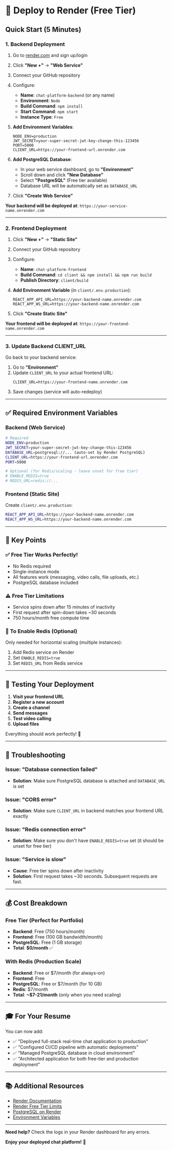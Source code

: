 # 🚀 Deploy to Render (Free Tier)

## Quick Start (5 Minutes)

### 1. **Backend Deployment**

1. Go to [render.com](https://render.com) and sign up/login
2. Click **"New +"** → **"Web Service"**
3. Connect your GitHub repository
4. Configure:
   - **Name**: `chat-platform-backend` (or any name)
   - **Environment**: `Node`
   - **Build Command**: `npm install`
   - **Start Command**: `npm start`
   - **Instance Type**: `Free`

5. **Add Environment Variables**:
   ```
   NODE_ENV=production
   JWT_SECRET=your-super-secret-jwt-key-change-this-123456
   PORT=5000
   CLIENT_URL=https://your-frontend-url.onrender.com
   ```

6. **Add PostgreSQL Database**:
   - In your web service dashboard, go to **"Environment"**
   - Scroll down and click **"New Database"**
   - Select **"PostgreSQL"** (Free tier available)
   - Database URL will be automatically set as `DATABASE_URL`

7. Click **"Create Web Service"**

**Your backend will be deployed at**: `https://your-service-name.onrender.com`

---

### 2. **Frontend Deployment**

1. Click **"New +"** → **"Static Site"**
2. Connect your GitHub repository
3. Configure:
   - **Name**: `chat-platform-frontend`
   - **Build Command**: `cd client && npm install && npm run build`
   - **Publish Directory**: `client/build`

4. **Add Environment Variable** (in `client/.env.production`):
   ```
   REACT_APP_API_URL=https://your-backend-name.onrender.com
   REACT_APP_WS_URL=https://your-backend-name.onrender.com
   ```

5. Click **"Create Static Site"**

**Your frontend will be deployed at**: `https://your-frontend-name.onrender.com`

---

### 3. **Update Backend CLIENT_URL**

Go back to your backend service:
1. Go to **"Environment"**
2. Update `CLIENT_URL` to your actual frontend URL:
   ```
   CLIENT_URL=https://your-frontend-name.onrender.com
   ```
3. Save changes (service will auto-redeploy)

---

## ✅ Required Environment Variables

### Backend (Web Service)
```bash
# Required
NODE_ENV=production
JWT_SECRET=your-super-secret-jwt-key-change-this-123456
DATABASE_URL=postgresql://... (auto-set by Render PostgreSQL)
CLIENT_URL=https://your-frontend-url.onrender.com
PORT=5000

# Optional (for Redis/scaling - leave unset for free tier)
# ENABLE_REDIS=true
# REDIS_URL=redis://...
```

### Frontend (Static Site)
Create `client/.env.production`:
```bash
REACT_APP_API_URL=https://your-backend-name.onrender.com
REACT_APP_WS_URL=https://your-backend-name.onrender.com
```

---

## 🎯 Key Points

### ✅ **Free Tier Works Perfectly!**
- No Redis required
- Single-instance mode
- All features work (messaging, video calls, file uploads, etc.)
- PostgreSQL database included

### ⚠️ **Free Tier Limitations**
- Service spins down after 15 minutes of inactivity
- First request after spin-down takes ~30 seconds
- 750 hours/month free compute time

### 🚀 **To Enable Redis (Optional)**
Only needed for horizontal scaling (multiple instances):
1. Add Redis service on Render
2. Set `ENABLE_REDIS=true`
3. Set `REDIS_URL` from Redis service

---

## 🧪 Testing Your Deployment

1. **Visit your frontend URL**
2. **Register a new account**
3. **Create a channel**
4. **Send messages**
5. **Test video calling**
6. **Upload files**

Everything should work perfectly! 🎉

---

## 📝 Troubleshooting

### Issue: "Database connection failed"
- **Solution**: Make sure PostgreSQL database is attached and `DATABASE_URL` is set

### Issue: "CORS error"
- **Solution**: Make sure `CLIENT_URL` in backend matches your frontend URL exactly

### Issue: "Redis connection error"
- **Solution**: Make sure you don't have `ENABLE_REDIS=true` set (it should be unset for free tier)

### Issue: "Service is slow"
- **Cause**: Free tier spins down after inactivity
- **Solution**: First request takes ~30 seconds. Subsequent requests are fast.

---

## 💰 Cost Breakdown

### Free Tier (Perfect for Portfolio)
- **Backend**: Free (750 hours/month)
- **Frontend**: Free (100 GB bandwidth/month)
- **PostgreSQL**: Free (1 GB storage)
- **Total**: **$0/month** ✅

### With Redis (Production Scale)
- **Backend**: Free or $7/month (for always-on)
- **Frontend**: Free
- **PostgreSQL**: Free or $7/month (for 10 GB)
- **Redis**: $7/month
- **Total**: **~$7-21/month** (only when you need scaling)

---

## 🎓 For Your Resume

You can now add:
- ✅ "Deployed full-stack real-time chat application to production"
- ✅ "Configured CI/CD pipeline with automatic deployments"
- ✅ "Managed PostgreSQL database in cloud environment"
- ✅ "Architected application for both free-tier and production deployment"

---

## 📚 Additional Resources

- [Render Documentation](https://render.com/docs)
- [Render Free Tier Limits](https://render.com/docs/free)
- [PostgreSQL on Render](https://render.com/docs/databases)
- [Environment Variables](https://render.com/docs/environment-variables)

---

**Need help?** Check the logs in your Render dashboard for any errors.

**Enjoy your deployed chat platform!** 🚀

